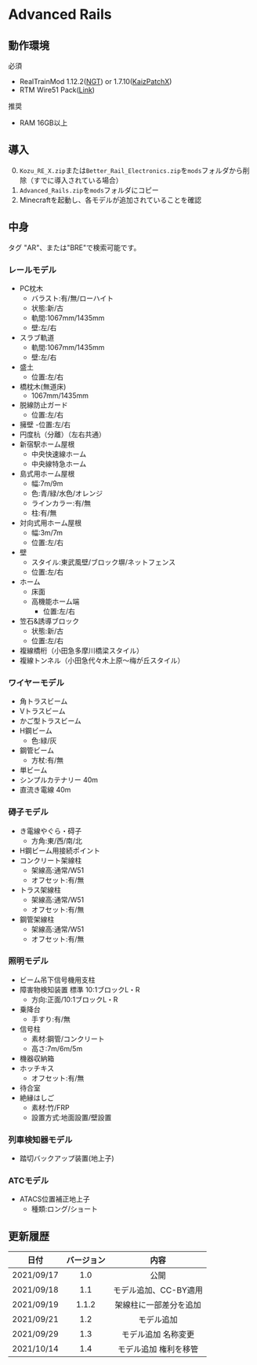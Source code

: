 # Advanced Rails
## 動作環境

必須
- RealTrainMod 1.12.2([NGT](https://www.curseforge.com/minecraft/mc-mods/realtrainmod)) or 1.7.10([KaizPatchX](https://github.com/Kai-Z-JP/KaizPatchX))
- RTM Wire51 Pack([Link](https://twitter.com/hi03_s/status/914244174433497088))

推奨
- RAM 16GB以上

## 導入

0. `Kozu_RE_X.zip`または`Better_Rail_Electronics.zip`を`mods`フォルダから削除（すでに導入されている場合）
1. `Advanced_Rails.zip`を`mods`フォルダにコピー
2. Minecraftを起動し、各モデルが追加されていることを確認

## 中身
タグ "AR"、または"BRE"で検索可能です。

### レールモデル
- PC枕木
    - バラスト:有/無/ローハイト
    - 状態:新/古
    - 軌間:1067mm/1435mm
    - 壁:左/右
- スラブ軌道
    - 軌間:1067mm/1435mm
    - 壁:左/右
- 盛土
    - 位置:左/右
- 橋枕木(無道床)
    - 1067mm/1435mm
- 脱線防止ガード
    - 位置:左/右
- 擁壁
    -位置:左/右
- 円度杭（分離）（左右共通）
- 新宿駅ホーム屋根
	- 中央快速線ホーム
    - 中央線特急ホーム
- 島式用ホーム屋根
	- 幅:7m/9m
	- 色:青/緑/水色/オレンジ
    - ラインカラー:有/無
    - 柱:有/無 
- 対向式用ホーム屋根
	- 幅:3m/7m
    - 位置:左/右
- 壁
	- スタイル:東武風壁/ブロック塀/ネットフェンス
    - 位置:左/右
- ホーム
	- 床面
    - 高機能ホーム端
        - 位置:左/右
- 笠石&誘導ブロック
    - 状態:新/古
    - 位置:左/右
- 複線橋桁（小田急多摩川橋梁スタイル）
- 複線トンネル（小田急代々木上原～梅が丘スタイル）
### ワイヤーモデル
- 角トラスビーム
- Vトラスビーム
- かご型トラスビーム
- H鋼ビーム
    - 色:緑/灰
- 鋼管ビーム
    - 方杖:有/無
- 単ビーム
- シンプルカテナリー 40m
- 直流き電線 40m
### 碍子モデル
- き電線やぐら・碍子
    - 方角:東/西/南/北
- H鋼ビーム用接続ポイント
- コンクリート架線柱
    - 架線高:通常/W51
    - オフセット:有/無
- トラス架線柱
    - 架線高:通常/W51
    - オフセット:有/無
- 鋼管架線柱
    - 架線高:通常/W51
    - オフセット:有/無
### 照明モデル
- ビーム吊下信号機用支柱
- 障害物検知装置 標準 10:1ブロックL・R
    - 方向:正面/10:1ブロックL・R
- 乗降台
    - 手すり:有/無
- 信号柱
    - 素材:鋼管/コンクリート
    - 高さ:7m/6m/5m
- 機器収納箱
- ホッチキス
    - オフセット:有/無
- 待合室
- 絶縁はしご
    - 素材:竹/FRP
    - 設置方式:地面設置/壁設置
### 列車検知器モデル
- 踏切バックアップ装置(地上子)
### ATCモデル
- ATACS位置補正地上子
    - 種類:ロング/ショート

## 更新履歴
|日付|バージョン|内容|
|:--:|:--:|:--:|
|2021/09/17|1.0|公開|
|2021/09/18|1.1|モデル追加、CC-BY適用|
|2021/09/19|1.1.2|架線柱に一部差分を追加|
|2021/09/21|1.2|モデル追加|
|2021/09/29|1.3|モデル追加 名称変更|
|2021/10/14|1.4|モデル追加 権利を移管|